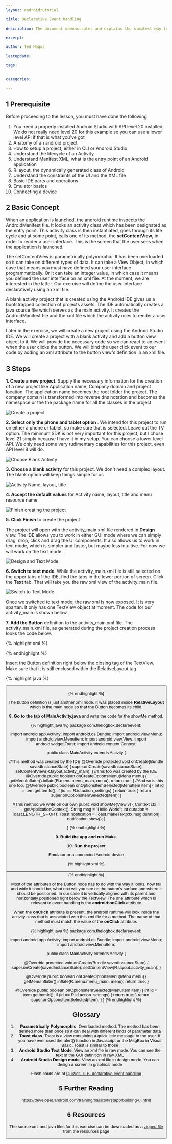 ```yaml
---
layout: androidtutorial

title: Declarative Event Handling

description: The document demonstrates and explains the simplest way to build an android program that reacts to user generated events, like button clicks

excerpt: 

author: Ted Hagos

lastupdate: 

tags:


categories:

---
```


## 1 Prerequisite

Before proceeding to the lesson, you must have done the following

1. You need a properly installed Android Studio with API level 20 installed. We do not really need level 20 for this example so you can use a lower level API if that is what you've got
1. Anatomy of an android project
1. How to setup a project, either in CLI or Android Studio
2. Understand the lifecycle of an Activity
3. Understand Manifest XML, what is the entry point of an Android application
4. R.layout, the dynamically generated class of Android
5. Understand the constraints of the UI and the XML file
6. Basic IDE parts and operations
7. Emulator basics
8. Connecting a device

## 2 Basic Concept

When an application is launched, the android runtime inspects the AndroidManifest file. It looks an activity class which has been designated as the entry point. This activity class is then instantiated, goes through its life cycle and at some point, calls  one of its method, the **setContentView**, in order to render a user interface. This is the screen that the user sees when the application is launched. 

The setContentView is parametrically polymorphic. It has been overloaded so it can take on different types of data. It can take a View Object, in which case that means you must have defined your user interface programmatically. Or it can take an integer value, in which case it means you defined the user interface on an xml file. At the moment, we are interested in the latter. Our exercise  will define the user interface declaratively using an xml file.

A blank activity project that is created using the Android IDE gives us a bootstrapped collection of projects assets. The IDE automatically creates a java source file which serves as the main activity. It creates the AndroidManifest file and the xml file which the activity uses to render a user interface. 



Later in the exercise, we will create a new project using the Android Studio IDE. We will create a project with a blank activity and add a button view object to it. We will provide the necessary code so we can react to an event when the user clicks the button. We will bind the user click event to our code by adding an xml attribute to the button view's definition in an xml file.



## 3 Steps

**1. Create a new project**. Supply the necessary information for the creation of a new project like Application name, Company domain and project location. The application name becomes the root folder the project. The company domain is transformed into reverse dns notation and becomes the namespace or the the package name for all the classes in the project.

![Create a project](../images/declare-project-1.png)

**2. Select only the phone and tablet option** . We intend for this project to run on either a phone or tablet, so make sure that is selected. Leave out the TV option. The minimum SDK is not very important for this project, but I chose level 21 simply because I have it in my setup. You can choose a lower level API. We only need some very rudimentary capabilities for this project, even API level 8 will do.

![Choose Blank Activity](../images/declare-project-2.png)

**3. Choose a blank activity** for this project. We don't need a complex layout. The blank option will keep things simple for us

![Activity Name, layout, title](../images/declare-project-3.png)

**4. Accept the default values** for Activity name, layout, title and menu resource name

![Finish creating the project](../images/declare-project-4.png)

**5. Click Finish** to create the project

The project will open with the activity_main.xml file rendered in **Design** view. The IDE allows you to work in either GUI mode where we can simply drag, drop, click and drag the UI components. It also allows us to work in text mode, which is simpler and faster, but maybe less intuitive. For now we will work on the text mode.

![Design and Text Mode](../images/declare-project-5.png)

**6. Switch to text mode**. While the activity_main.xml file is still selected on the upper tabs of the IDE, find the tabs in the lower portion of screen. Click the **Text** tab. That will take you the raw xml view of the activity_main file. 

![Switch to Text Mode](../images/declare-project-6.png)

Once we switched to text mode, the raw xml is now exposed. It is very spartan. It only has one TextView object at moment. The code for our activity_main is shown below. 

**7. Add the Button** definition to the activity_main.xml file. The activity_main.xml file, as generated during the project creation process looks the code below.

{% highlight xml %}
<RelativeLayout xmlns:android="http://schemas.android.com/apk/res/android"
                xmlns:tools="http://schemas.android.com/tools"
                android:layout_width="match_parent"
                android:layout_height="match_parent"
                android:paddingLeft="@dimen/activity_horizontal_margin"
                android:paddingRight="@dimen/activity_horizontal_margin"
                android:paddingTop="@dimen/activity_vertical_margin"
                android:paddingBottom="@dimen/activity_vertical_margin"
                tools:context=".MainActivity">

  <TextView
    android:text="@string/hello_world"
    android:layout_width="wrap_content"
    android:layout_height="wrap_content"
    android:id="@+id/textView"/>
    
</RelativeLayout>
{% endhighlight %}

Insert the Button definition right below the closing tag of the TextView. Make sure that it is still enclosed within the RelativeLayout tag. 

{% highlight java %}
<RelativeLayout xmlns:android="http://schemas.android.com/apk/res/android"
                xmlns:tools="http://schemas.android.com/tools"
                android:layout_width="match_parent"
                android:layout_height="match_parent"
                android:paddingLeft="@dimen/activity_horizontal_margin"
                android:paddingRight="@dimen/activity_horizontal_margin"
                android:paddingTop="@dimen/activity_vertical_margin"
                android:paddingBottom="@dimen/activity_vertical_margin"
                tools:context=".MainActivity">

  <TextView
    android:text="@string/hello_world"
    android:layout_width="wrap_content"
    android:layout_height="wrap_content"
    android:id="@+id/textView"/>

  <Button
    android:layout_width="wrap_content"
    android:layout_height="wrap_content"
    android:text="Click me okay"
    android:onClick="showMe"
    android:layout_below="@+id/textView"
    android:layout_alignParentStart="true"/>

</RelativeLayout>
{% endhighlight %}

The button definition is just another xml node. It was placed inside **RelativeLayout** which is the main node so that the Button becomes its child.

**8. Go to the tab of MainActivity.java** and write the code for the showMe method.

{% highlight java %}
package com.thelogbox.declareevent;

import android.app.Activity;
import android.os.Bundle;
import android.view.Menu;
import android.view.MenuItem;
import android.view.View;
import android.widget.Toast;
import android.content.Context;


public class MainActivity extends Activity {

  //This method was created by the IDE
  @Override
  protected void onCreate(Bundle savedInstanceState) {
    super.onCreate(savedInstanceState);
    setContentView(R.layout.activity_main);
  }
  //This too was created by the IDE
  @Override
  public boolean onCreateOptionsMenu(Menu menu) {
    getMenuInflater().inflate(R.menu.menu_main, menu);
    return true;
  }
  //And so is this one too.
  @Override
  public boolean onOptionsItemSelected(MenuItem item) {
    int id = item.getItemId();
    if (id == R.id.action_settings) {
      return true;
    }
    return super.onOptionsItemSelected(item);
  }

  //This method we write on our own
  public void showMe(View v) {
    Context ctx = getApplicationContext();
    String msg = "Hello World";
    int duration = Toast.LENGTH_SHORT;
    Toast notification = Toast.makeText(ctx,msg,duration);
    notification.show();
  }

}
{% endhighlight %}

**9. Build the app and run Make**. 

**10. Run the project**

Emulator or a connected Android device




{% highlight xml %}
<Button
  android:layout_width="wrap_content"
  android:layout_height="wrap_content"
  android:text="Click Me"
  android:onClick="showMe"
  android:layout_below="@+id/textView"
  android:layout_alignParentStart="true"/>
{% endhighlight %}

Most of the attributes of the Button node has to do with the way it looks, how tall and wide it should be, what text will you see on the button's surface and where it should be positioned. In our case it is vertically aligned with its parent and horizontally positioned right below the TextView. The one attribute which is relevant to event handling is the **android:onClick** attribute

When the **onClick** attribute is present, the android runtime will look inside the activity class that is associated with this xml file for a method. The name of that method must match the value of  the **onClick** attribute.







{% highlight java %}
package com.thelogbox.declareevent;

import android.app.Activity;
import android.os.Bundle;
import android.view.Menu;
import android.view.MenuItem;


public class MainActivity extends Activity {

  @Override
  protected void onCreate(Bundle savedInstanceState) {
    super.onCreate(savedInstanceState);
    setContentView(R.layout.activity_main);
  }

  @Override
  public boolean onCreateOptionsMenu(Menu menu) {
    getMenuInflater().inflate(R.menu.menu_main, menu);
    return true;
  }

  @Override
  public boolean onOptionsItemSelected(MenuItem item) {
    int id = item.getItemId();
    if (id == R.id.action_settings) {
      return true;
    }
    return super.onOptionsItemSelected(item);
  }
}
{% endhighlight %}

## Glossary

1. **Parametrically Polymorphic**.	Overloaded method. The method has been defined more than once so it can deal with different kinds of parameter data
2. **Toast class**.	Toast is a view containing a quick little message to the user. If you have ever used the alert() function in Javascript or the MsgBox in Visual Basic, Toast is similar to those
3. **Android Studio Text Mode**. View an xml file in raw mode. You can see the text of the GUI definition in raw XML
4. **Android Studio Design mode**.	View an xml file in design mode. You can design a screen in graphical mode

Flash cards are at [Quizlet, TLB, declarative event handling](http://quizlet.com/_12k3my)

## 5 Further Reading

https://developer.android.com/training/basics/firstapp/building-ui.html

## 6 Resources

The source xml and java files for this exercise can be downloaded as a [zipped file](../resources/declarative-event-handling.zip) from the resources page

